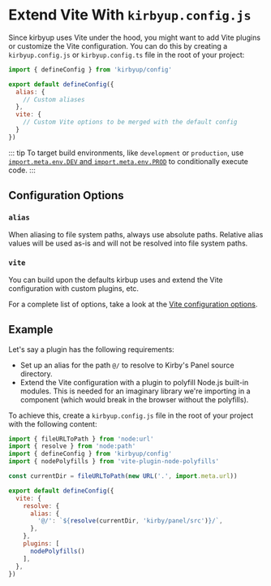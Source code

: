 # Extend Vite With `kirbyup.config.js`

Since kirbyup uses Vite under the hood, you might want to add Vite plugins or customize the Vite configuration. You can do this by creating a `kirbyup.config.js` or `kirbyup.config.ts` file in the root of your project:

```js
import { defineConfig } from 'kirbyup/config'

export default defineConfig({
  alias: {
    // Custom aliases
  },
  vite: {
    // Custom Vite options to be merged with the default config
  }
})
```

::: tip
To target build environments, like `development` or `production`, use [`import.meta.env.DEV` and `import.meta.env.PROD`](/guide/environment-variables) to conditionally execute code.
:::

## Configuration Options

### `alias`

When aliasing to file system paths, always use absolute paths. Relative alias values will be used as-is and will not be resolved into file system paths.

### `vite`

You can build upon the defaults kirbup uses and extend the Vite configuration with custom plugins, etc.

For a complete list of options, take a look at the [Vite configuration options](https://vitejs.dev/config/).

## Example

Let's say a plugin has the following requirements:

- Set up an alias for the path `@/` to resolve to Kirby's Panel source directory.
- Extend the Vite configuration with a plugin to polyfill Node.js built-in modules. This is needed for an imaginary library we're importing in a component (which would break in the browser without the polyfills).

To achieve this, create a `kirbyup.config.js` file in the root of your project with the following content:

```js
import { fileURLToPath } from 'node:url'
import { resolve } from 'node:path'
import { defineConfig } from 'kirbyup/config'
import { nodePolyfills } from 'vite-plugin-node-polyfills'

const currentDir = fileURLToPath(new URL('.', import.meta.url))

export default defineConfig({
  vite: {
    resolve: {
      alias: {
        '@/': `${resolve(currentDir, 'kirby/panel/src')}/`,
      },
    },
    plugins: [
      nodePolyfills()
    ],
  },
})
```
